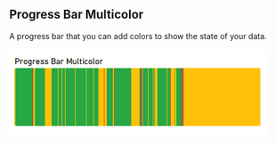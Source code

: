 ## Progress Bar Multicolor

A progress bar that you can add colors to show the state of your data.

![Example](assets/example.png)
